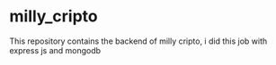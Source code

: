 # milly_cripto
This repository contains the backend of milly cripto, i did this job with express js and mongodb
